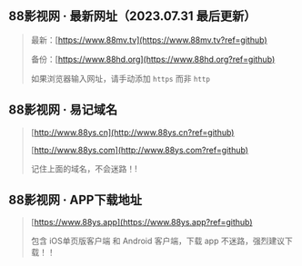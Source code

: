 ## 88影视网 · 最新网址（2023.07.31 最后更新）
> 最新：[https://www.88mv.tv](https://www.88mv.tv?ref=github)
>
> 备份：[https://www.88hd.org](https://www.88hd.org?ref=github)
> 
> 如果浏览器输入网址，请手动添加 `https` 而非 `http`

## 88影视网 · 易记域名
> [http://www.88ys.cn](http://www.88ys.cn?ref=github)
> 
> [http://www.88ys.com](http://www.88ys.com?ref=github)
> 
> 记住上面的域名，不会迷路！!


## 88影视网 · APP下载地址
> [https://www.88ys.app](https://www.88ys.app?ref=github)
>
> 包含 iOS单页版客户端 和 Android 客户端，下载 app 不迷路，强烈建议下载！！
